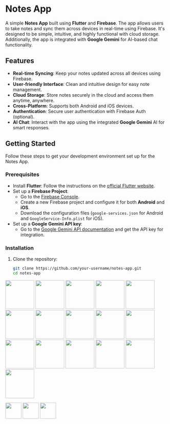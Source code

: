 # Notes App

A simple **Notes App** built using **Flutter** and **Firebase**. The app allows users to take notes and sync them across devices in real-time using Firebase. It's designed to be simple, intuitive, and highly functional with cloud storage. Additionally, the app is integrated with **Google Gemini** for AI-based chat functionality.

## Features
- **Real-time Syncing**: Keep your notes updated across all devices using Firebase.
- **User-friendly Interface**: Clean and intuitive design for easy note management.
- **Cloud Storage**: Store notes securely in the cloud and access them anytime, anywhere.
- **Cross-Platform**: Supports both Android and iOS devices.
- **Authentication**: Secure user authentication with Firebase Auth (optional).
- **AI Chat**: Interact with the app using the integrated **Google Gemini** AI for smart responses.

## Getting Started

Follow these steps to get your development environment set up for the Notes App.

### Prerequisites

- Install **Flutter**: Follow the instructions on the [official Flutter website](https://flutter.dev/docs/get-started/install).
- Set up a **Firebase Project**:
    - Go to the [Firebase Console](https://console.firebase.google.com/).
    - Create a new Firebase project and configure it for both **Android** and **iOS**.
    - Download the configuration files (`google-services.json` for Android and `GoogleService-Info.plist` for iOS).
- Set up a **Google Gemini API key**:
    - Go to the [Google Gemini API documentation](https://developers.google.com/gemini) and get the API key for integration.

### Installation

1. Clone the repository:

   ```bash
   git clone https://github.com/your-username/notes-app.git
   cd notes-app


<a><img src="assets/image/1.jpg" width="90" /></a>
<a><img src="assets/image/2.jpg" width="90" /></a>
<a><img src="assets/image/3.jpg" width="90" /></a>
<a><img src="assets/image/4.jpg" width="90" /></a>
<a><img src="assets/image/5.jpg" width="90" /></a>
<a><img src="assets/image/6.jpg" width="90" /></a>
<a><img src="assets/image/7.jpg" width="90" /></a>
<a><img src="assets/image/8.jpg" width="90" /></a>
<a><img src="assets/image/9.jpg" width="90" /></a>
<a><img src="assets/image/10.jpg" width="90" /></a>
<a><img src="assets/image/11.jpg" width="90" /></a>
<a><img src="assets/image/12.jpg" width="90" /></a>
<a><img src="assets/image/13.jpg" width="90" /></a>
<a><img src="assets/image/14.jpg" width="90" /></a>
<a><img src="assets/image/15.jpg" width="90" /></a>
<a><img src="assets/image/16.jpg" width="90" /></a>


<a href="https://dev-aryanbhimani.pantheonsite.io/" target="_blank"><img src="assets/portfolio.png" width="50" ></a>
<a href="https://www.linkedin.com/in/aryanbhimani/" target="_blank"><img src="assets/linkedin.png" width="50"></a>
<a href="https://twitter.com/yourtwitterhandle" target="_blank"><img src="assets/twitter.png" width="50"></a>
